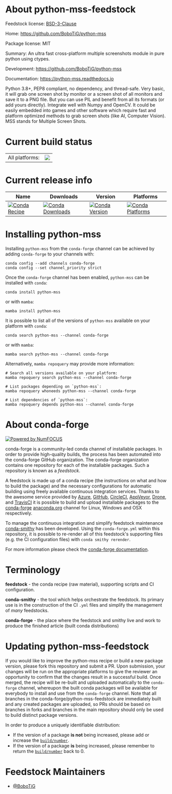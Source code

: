 About python-mss-feedstock
==========================

Feedstock license: [BSD-3-Clause](https://github.com/conda-forge/python-mss-feedstock/blob/main/LICENSE.txt)

Home: https://github.com/BoboTiG/python-mss

Package license: MIT

Summary: An ultra fast cross-platform multiple screenshots module in pure python using ctypes.

Development: https://github.com/BoboTiG/python-mss

Documentation: https://python-mss.readthedocs.io

Python 3.8+, PEP8 compliant, no dependency, and thread-safe.
Very basic, it will grab one screen shot by monitor or a screen shot of all monitors and save it to a PNG file.
But you can use PIL and benefit from all its formats (or add yours directly).
Integrate well with Numpy and OpenCV.
It could be easily embedded into games and other software which require fast and platform optimized methods to grab screen shots (like AI, Computer Vision).
MSS stands for Multiple Screen Shots.


Current build status
====================


<table><tr><td>All platforms:</td>
    <td>
      <a href="https://dev.azure.com/conda-forge/feedstock-builds/_build/latest?definitionId=10165&branchName=main">
        <img src="https://dev.azure.com/conda-forge/feedstock-builds/_apis/build/status/python-mss-feedstock?branchName=main">
      </a>
    </td>
  </tr>
</table>

Current release info
====================

| Name | Downloads | Version | Platforms |
| --- | --- | --- | --- |
| [![Conda Recipe](https://img.shields.io/badge/recipe-python--mss-green.svg)](https://anaconda.org/conda-forge/python-mss) | [![Conda Downloads](https://img.shields.io/conda/dn/conda-forge/python-mss.svg)](https://anaconda.org/conda-forge/python-mss) | [![Conda Version](https://img.shields.io/conda/vn/conda-forge/python-mss.svg)](https://anaconda.org/conda-forge/python-mss) | [![Conda Platforms](https://img.shields.io/conda/pn/conda-forge/python-mss.svg)](https://anaconda.org/conda-forge/python-mss) |

Installing python-mss
=====================

Installing `python-mss` from the `conda-forge` channel can be achieved by adding `conda-forge` to your channels with:

```
conda config --add channels conda-forge
conda config --set channel_priority strict
```

Once the `conda-forge` channel has been enabled, `python-mss` can be installed with `conda`:

```
conda install python-mss
```

or with `mamba`:

```
mamba install python-mss
```

It is possible to list all of the versions of `python-mss` available on your platform with `conda`:

```
conda search python-mss --channel conda-forge
```

or with `mamba`:

```
mamba search python-mss --channel conda-forge
```

Alternatively, `mamba repoquery` may provide more information:

```
# Search all versions available on your platform:
mamba repoquery search python-mss --channel conda-forge

# List packages depending on `python-mss`:
mamba repoquery whoneeds python-mss --channel conda-forge

# List dependencies of `python-mss`:
mamba repoquery depends python-mss --channel conda-forge
```


About conda-forge
=================

[![Powered by
NumFOCUS](https://img.shields.io/badge/powered%20by-NumFOCUS-orange.svg?style=flat&colorA=E1523D&colorB=007D8A)](https://numfocus.org)

conda-forge is a community-led conda channel of installable packages.
In order to provide high-quality builds, the process has been automated into the
conda-forge GitHub organization. The conda-forge organization contains one repository
for each of the installable packages. Such a repository is known as a *feedstock*.

A feedstock is made up of a conda recipe (the instructions on what and how to build
the package) and the necessary configurations for automatic building using freely
available continuous integration services. Thanks to the awesome service provided by
[Azure](https://azure.microsoft.com/en-us/services/devops/), [GitHub](https://github.com/),
[CircleCI](https://circleci.com/), [AppVeyor](https://www.appveyor.com/),
[Drone](https://cloud.drone.io/welcome), and [TravisCI](https://travis-ci.com/)
it is possible to build and upload installable packages to the
[conda-forge](https://anaconda.org/conda-forge) [anaconda.org](https://anaconda.org/)
channel for Linux, Windows and OSX respectively.

To manage the continuous integration and simplify feedstock maintenance
[conda-smithy](https://github.com/conda-forge/conda-smithy) has been developed.
Using the ``conda-forge.yml`` within this repository, it is possible to re-render all of
this feedstock's supporting files (e.g. the CI configuration files) with ``conda smithy rerender``.

For more information please check the [conda-forge documentation](https://conda-forge.org/docs/).

Terminology
===========

**feedstock** - the conda recipe (raw material), supporting scripts and CI configuration.

**conda-smithy** - the tool which helps orchestrate the feedstock.
                   Its primary use is in the construction of the CI ``.yml`` files
                   and simplify the management of *many* feedstocks.

**conda-forge** - the place where the feedstock and smithy live and work to
                  produce the finished article (built conda distributions)


Updating python-mss-feedstock
=============================

If you would like to improve the python-mss recipe or build a new
package version, please fork this repository and submit a PR. Upon submission,
your changes will be run on the appropriate platforms to give the reviewer an
opportunity to confirm that the changes result in a successful build. Once
merged, the recipe will be re-built and uploaded automatically to the
`conda-forge` channel, whereupon the built conda packages will be available for
everybody to install and use from the `conda-forge` channel.
Note that all branches in the conda-forge/python-mss-feedstock are
immediately built and any created packages are uploaded, so PRs should be based
on branches in forks and branches in the main repository should only be used to
build distinct package versions.

In order to produce a uniquely identifiable distribution:
 * If the version of a package **is not** being increased, please add or increase
   the [``build/number``](https://docs.conda.io/projects/conda-build/en/latest/resources/define-metadata.html#build-number-and-string).
 * If the version of a package **is** being increased, please remember to return
   the [``build/number``](https://docs.conda.io/projects/conda-build/en/latest/resources/define-metadata.html#build-number-and-string)
   back to 0.

Feedstock Maintainers
=====================

* [@BoboTiG](https://github.com/BoboTiG/)

